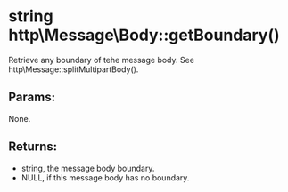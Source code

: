# string http\Message\Body::getBoundary()

Retrieve any boundary of tehe message body.
See http\Message::splitMultipartBody().

## Params:

None.

## Returns:

* string, the message body boundary.
* NULL, if this message body has no boundary.
